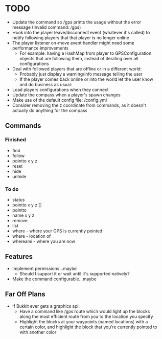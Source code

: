 # TODO

* Update the command so /gps prints the usage without the error message (Invalid command: /gps)
* Hook into the player leave/disconnect event (whatever it's called) to notify following players that that player is no longer online
* The player listener on-move event handler might need some performance improvements
  * For example: having a HashMap from player to GPSConfiguration objects that are following them, instead of iterating over all configurations
* Deal with followed players that are offline or in a different world:
  * Probably just display a warning/info message telling the user
  * If the player comes back online or into the world let the user know and do business as usual:
* Load players configurations when they connect
* Update the compass when a player's spawn changes
* Make use of the default config file: <data-folder>/config.yml
* Consider removing the z coordinate from commands, as it doesn't actually do anything for the compass

## Commands

### Finished

* find <player>
* follow <player>
* pointto x y z
* reset
* hide
* unhide

### To do

* status
* pointto x y z [<name>]
* pointto <name>
* name x y z <name>
* remove <name>
* list
* where - where your GPS is currently pointed
* where <name> - location of <name>
* whereami - where you are now

## Features

* Implement permissions...maybe
  * Should I support it or wait until it's supported natively?
* Make the command configurable...maybe

## Far Off Plans

* If Bukkit ever gets a graphics api:
  * Have a command like /gps route <location> which would light up the blocks along the most efficient route from you to the location you specify
  * Highlight the blocks at your waypoints (named locations) with a certain color, and highlight the block that you're currently pointed to with another color
